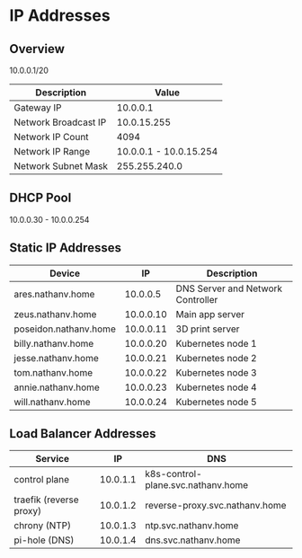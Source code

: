# IP Addresses

## Overview

10.0.0.1/20

| Description          | Value                  |
| -------------------- | ---------------------- |
| Gateway IP           | 10.0.0.1               |
| Network Broadcast IP | 10.0.15.255            |
| Network IP Count     | 4094                   |
| Network IP Range     | 10.0.0.1 - 10.0.15.254 |
| Network Subnet Mask  | 255.255.240.0          |

## DHCP Pool

10.0.0.30 - 10.0.0.254

## Static IP Addresses

| Device                | IP        | Description                       |
| --------------------- | --------- | --------------------------------- |
| ares.nathanv.home     | 10.0.0.5  | DNS Server and Network Controller |
| zeus.nathanv.home     | 10.0.0.10 | Main app server                   |
| poseidon.nathanv.home | 10.0.0.11 | 3D print server                   |
| billy.nathanv.home    | 10.0.0.20 | Kubernetes node 1                 |
| jesse.nathanv.home    | 10.0.0.21 | Kubernetes node 2                 |
| tom.nathanv.home      | 10.0.0.22 | Kubernetes node 3                 |
| annie.nathanv.home    | 10.0.0.23 | Kubernetes node 4                 |
| will.nathanv.home     | 10.0.0.24 | Kubernetes node 5                 |

## Load Balancer Addresses

| Service                 | IP       | DNS                                |
| ----------------------- | -------- | ---------------------------------- |
| control plane           | 10.0.1.1 | k8s-control-plane.svc.nathanv.home |
| traefik (reverse proxy) | 10.0.1.2 | reverse-proxy.svc.nathanv.home     |
| chrony (NTP)            | 10.0.1.3 | ntp.svc.nathanv.home               |
| pi-hole (DNS)           | 10.0.1.4 | dns.svc.nathanv.home               |